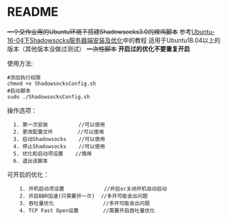 # README
~~一个交作业用的Ubuntu环境下搭建Shadowsocks3.0的辣鸡脚本~~
参考[Ubuntu-16-04下Shadowsocks服务器端安装及优化](https://www.polarxiong.com/archives/Ubuntu-16-04%E4%B8%8BShadowsocks%E6%9C%8D%E5%8A%A1%E5%99%A8%E7%AB%AF%E5%AE%89%E8%A3%85%E5%8F%8A%E4%BC%98%E5%8C%96.html)中的教程
适用于Ubuntu18.04以上的版本（其他版本没做过测试）
~~一次性脚本~~ **开启过的优化不要重复开启**  

使用方法:
```shell
#添加执行权限
chmod +x ShadowsocksConfig.sh
#启动脚本
sudo ./ShadowsocksConfig.sh
```

操作选项：  
```
  1. 第一次安装          //可以使用
  2. 更改配置文件        //可以使用
  3. 启动Shadowsocks    //可以使用
  4. 停止Shadowsocks    //可以使用
  5. 优化和启动项设置    //慎用
  6. 退出该脚本
```

可开启的优化：
```
    1. 开机启动项设置             //开启or关闭开机自动启动
    2. 开启BBR加速(只需要开一次)  //多开可能会出问题
    3. 吞吐量优化                //多开可能会出问题
    4. TCP Fast Open设置        //需要开启吞吐量优化
```
